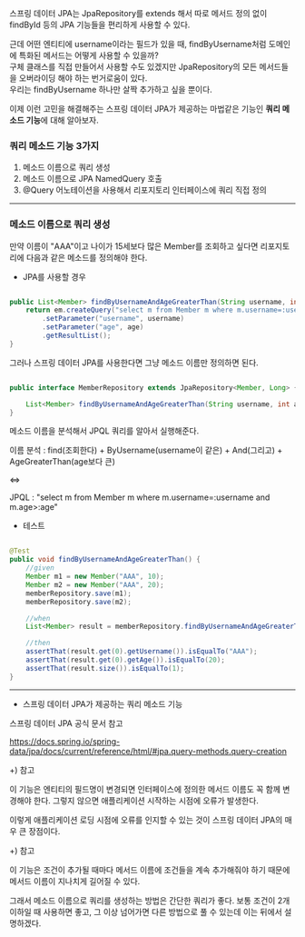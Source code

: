 스프링 데이터 JPA는 JpaRepository를 extends 해서 따로 메서드 정의 없이 findById 등의 JPA 기능들을 편리하게 사용할 수 있다.

근데 어떤 엔티티에 username이라는 필드가 있을 때, findByUsername처럼 도메인에 특화된 메서드는 어떻게 사용할 수 있을까? <br/>
구체 클래스를 직접 만들어서 사용할 수도 있겠지만 JpaRepository의 모든 메서드들을 오버라이딩 해야 하는 번거로움이 있다.<br/>
우리는 findByUsername 하나만 살짝 추가하고 싶을 뿐이다.


이제 이런 고민을 해결해주는 스프링 데이터 JPA가 제공하는 마법같은 기능인 **쿼리 메소드 기능**에 대해 알아보자.

### 쿼리 메소드 기능 3가지

1. 메소드 이름으로 쿼리 생성
2. 메소드 이름으로 JPA NamedQuery 호출
3. @Query 어노테이션을 사용해서 리포지토리 인터페이스에 쿼리 직접 정의

---

### 메소드 이름으로 쿼리 생성

만약 이름이 "AAA"이고 나이가 15세보다 많은 Member를 조회하고 싶다면 리포지토리에 다음과 같은 메소드를 정의해야 한다.

* JPA를 사용할 경우

```java

public List<Member> findByUsernameAndAgeGreaterThan(String username, int age) {
    return em.createQuery("select m from Member m where m.username=:username and m.age>:age")
        .setParameter("username", username)
        .setParameter("age", age)
    	.getResultList();
}

```

그러나 스프링 데이터 JPA를 사용한다면 그냥 메소드 이름만 정의하면 된다.

```java

public interface MemberRepository extends JpaRepository<Member, Long> {

    List<Member> findByUsernameAndAgeGreaterThan(String username, int age);
}

```

메소드 이름을 분석해서 JPQL 쿼리를 알아서 실행해준다.

이름 분석 : find(조회한다) + ByUsername(username이 같은) + And(그리고) + AgeGreaterThan(age보다 큰)

<=>

JPQL : "select m from Member m where m.username=:username and m.age>:age" 

* 테스트

```java

@Test
public void findByUsernameAndAgeGreaterThan() {
    //given
    Member m1 = new Member("AAA", 10);
    Member m2 = new Member("AAA", 20);
    memberRepository.save(m1);
    memberRepository.save(m2);

    //when
    List<Member> result = memberRepository.findByUsernameAndAgeGreaterThan("AAA", 15);

    //then
    assertThat(result.get(0).getUsername()).isEqualTo("AAA");
    assertThat(result.get(0).getAge()).isEqualTo(20);
    assertThat(result.size()).isEqualTo(1);
}

```

---

* 스프링 데이터 JPA가 제공하는 쿼리 메소드 기능

스프링 데이터 JPA 공식 문서 참고

https://docs.spring.io/spring-data/jpa/docs/current/reference/html/#jpa.query-methods.query-creation

+) 참고

이 기능은 엔티티의 필드명이 변경되면 인터페이스에 정의한 메서드 이름도 꼭 함께 변경해야 한다. 그렇지 않으면 애플리케이션 시작하는 시점에 오류가 발생한다.

이렇게 애플리케이션 로딩 시점에 오류를 인지할 수 있는 것이 스프링 데이터 JPA의 매우 큰 장점이다.


+) 참고

이 기능은 조건이 추가될 때마다 메서드 이름에 조건들을 계속 추가해줘야 하기 때문에 메서드 이름이 지나치게 길어질 수 있다.

그래서 메소드 이름으로 쿼리를 생성하는 방법은 간단한 쿼리가 좋다. 보통 조건이 2개 이하일 때 사용하면 좋고, 그 이상 넘어가면 다른 방법으로 풀 수 있는데 이는 뒤에서 설명하겠다.
